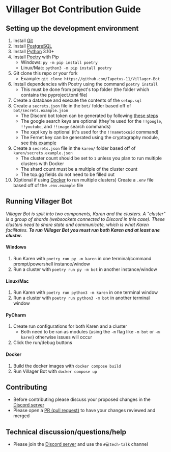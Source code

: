 # Villager Bot Contribution Guide

## Setting up the development environment
1. Install [Git](https://git-scm.com/)
2. Install [PostgreSQL](https://www.postgresql.org/)
4. Install [Python](https://python.org) 3.10+
5. Install [Poetry](https://python-poetry.org) with Pip
    - Windows: `py -m pip install poetry`
    - Linux/Mac: `python3 -m pip install poetry`
6. Git clone this repo or your fork
    - Example: `git clone https://github.com/Iapetus-11/Villager-Bot`
7. Install dependencies with Poetry using the command `poetry install`
    - This must be done from project's top folder (the folder which contains the pyproject.toml file)
8. Create a database and execute the contents of the `setup.sql`
9. Create a `secrets.json` file in the `bot/` folder based off of `bot/secrets.example.json`
    - The Discord bot token can be generated by following [these steps](https://discordpy.readthedocs.io/en/stable/discord.html)
    - The google search keys are optional (they're used for the `!!google`, `!!youtube`, and `!!image` search commands)
    - The xapi key is optional (it's used for the `!!nametoxuid` command)
    - The Fernet key can be generated using the cryptography module, see [this example](https://cryptography.io/en/latest/fernet/#)
10. Create a `secrets.json` file in the `karen/` folder based off of `karen/secrets.example.json`
    - The cluster count should be set to `1` unless you plan to run multiple clusters with Docker
    - The shard count must be a multiple of the cluster count
    - The top.gg fields do not need to be filled out
11. (Optional if using [Docker](https://docker.com/) to run multiple clusters) Create a `.env` file based off of the `.env.example` file

## Running Villager Bot
*Villager Bot is split into two components, Karen and the clusters. A "cluster" is a group of shards (websockets connected to Discord in this case). These clusters need to share state and communicate, which is what Karen facilitates. **To run Villager Bot you must run both Karen and at least one cluster.***
#### Windows
1. Run Karen with `poetry run py -m karen` in one terminal/command prompt/powershell instance/window
2. Run a cluster with `poetry run py -m bot` in another instance/window
#### Linux/Mac
1. Run Karen with `poetry run python3 -m karen` in one terminal window
2. Run a cluster with `poetry run python3 -m bot` in another terminal window
#### PyCharm
1. Create run configurations for both Karen and a cluster
    - Both need to be ran as modules (using the `-m` flag like `-m bot` or `-m karen`) otherwise issues will occur
2. Click the run/debug buttons
#### Docker
1. Build the docker images with `docker compose build`
2. Run Villager Bot with `docker compose up`

## Contributing
- Before contributing please discuss your proposed changes in the [Discord server](https://discord.gg/39DwwUV)
- Please open a [PR (pull request)](https://github.com/Iapetus-11/Villager-Bot/pulls) to have your changes reviewed and merged

## Technical discussion/questions/help
- Please join the [Discord server](https://discord.gg/39DwwUV) and use the `#💻tech-talk` channel

